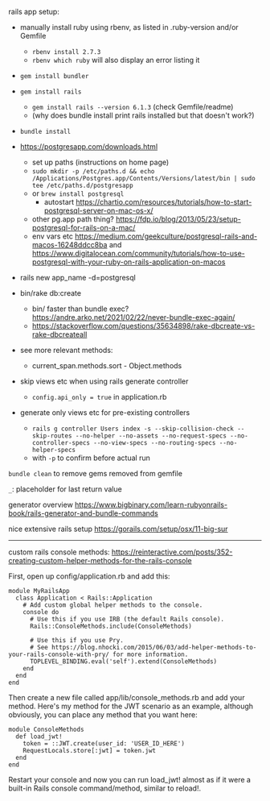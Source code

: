 rails app setup:

* manually install ruby using rbenv, as listed in .ruby-version and/or Gemfile
  * `rbenv install 2.7.3`
  * `rbenv which ruby` will also display an error listing it
* `gem install bundler`
* `gem install rails`
  * `gem install rails --version 6.1.3` (check Gemfile/readme)
  * (why does bundle install print rails installed but that doesn't work?)
* `bundle install`
* https://postgresapp.com/downloads.html
  * set up paths (instructions on home page)
  * `sudo mkdir -p /etc/paths.d &&
echo /Applications/Postgres.app/Contents/Versions/latest/bin | sudo tee /etc/paths.d/postgresapp`
  * or `brew install postgresql`
    * autostart https://chartio.com/resources/tutorials/how-to-start-postgresql-server-on-mac-os-x/
  * other pg.app path thing? https://fdp.io/blog/2013/05/23/setup-postgresql-for-rails-on-a-mac/
  * env vars etc https://medium.com/geekculture/postgresql-rails-and-macos-16248ddcc8ba and https://www.digitalocean.com/community/tutorials/how-to-use-postgresql-with-your-ruby-on-rails-application-on-macos
* rails new app_name -d=postgresql
* bin/rake db:create
  * bin/ faster than bundle exec? https://andre.arko.net/2021/02/22/never-bundle-exec-again/
  * https://stackoverflow.com/questions/35634898/rake-dbcreate-vs-rake-dbcreateall


* see more relevant methods:
  * current_span.methods.sort - Object.methods


* skip views etc when using rails generate controller
  * `config.api_only = true` in application.rb
* generate only views etc for pre-existing controllers
  * `rails g controller Users index -s --skip-collision-check --skip-routes --no-helper --no-assets --no-request-specs --no-controller-specs --no-view-specs --no-routing-specs --no-helper-specs`
  * with `-p` to confirm before actual run

`bundle clean` to remove gems removed from gemfile

`_`: placeholder for last return value


generator overview https://www.bigbinary.com/learn-rubyonrails-book/rails-generator-and-bundle-commands


nice extensive rails setup https://gorails.com/setup/osx/11-big-sur


---

custom rails console methods: https://reinteractive.com/posts/352-creating-custom-helper-methods-for-the-rails-console

First, open up config/application.rb and add this:

```
module MyRailsApp
  class Application < Rails::Application
    # Add custom global helper methods to the console.
    console do
      # Use this if you use IRB (the default Rails console).
      Rails::ConsoleMethods.include(ConsoleMethods)

      # Use this if you use Pry.
      # See https://blog.nhocki.com/2015/06/03/add-helper-methods-to-your-rails-console-with-pry/ for more information.
      TOPLEVEL_BINDING.eval('self').extend(ConsoleMethods)
    end
  end
end
```

Then create a new file called app/lib/console_methods.rb and add your method. Here's my method for the JWT scenario as an example, although obviously, you can place any method that you want here:

```
module ConsoleMethods
  def load_jwt!
    token = ::JWT.create(user_id: 'USER_ID_HERE')
    RequestLocals.store[:jwt] = token.jwt
  end
end
```

Restart your console and now you can run load_jwt! almost as if it were a built-in Rails console command/method, similar to reload!.
